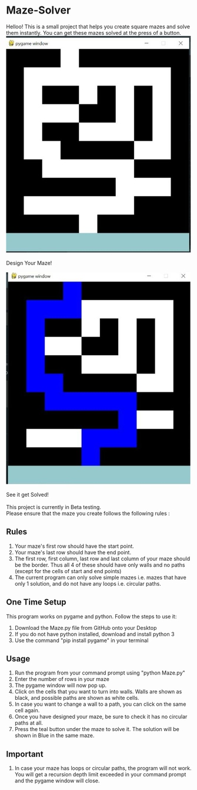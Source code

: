 # Maze-Solver

Helloo!
This is a small project that helps you create square mazes and solve them instantly. You can get these mazes solved at the press of a button.  
![Design Your Maze](https://github.com/astitva1905/Maze-Solver/blob/master/Unsolved.jpeg)  
<br>Design Your Maze! <br><br> 
![See it get solved](https://github.com/astitva1905/Maze-Solver/blob/master/Solved.jpeg)  
<br>See it get Solved! <br><br>
This project is currently in Beta testing. <br>
Please ensure that the maze you create follows the following rules :

## Rules
1. Your maze's first row should have the start point. 
2. Your maze's last row should have the end point. 
3. The first row, first column, last row and last column of your maze should be the border.
Thus all 4 of these should have only walls and no paths (except for the cells of start and end points)
4. The current program can only solve simple mazes i.e. mazes that have only 1 solution, and do not have 
any loops i.e. circular paths. 

## One Time Setup 
This program works on pygame and python. Follow the steps to use it:
1. Download the Maze.py file from GitHub onto your Desktop
2. If you do not have python installed, download and install python 3
3. Use the command "pip install pygame" in your terminal


## Usage
1. Run the program from your command prompt using "python Maze.py"
2. Enter the number of rows in your maze 
3. The pygame window will now pop up. 
4. Click on the cells that you want to turn into walls. 
Walls are shown as black, and possible paths are shown as white cells.
5. In case you want to change a wall to a path, you can click on the same cell again. 
6. Once you have designed your maze, be sure to check it has no circular paths at all. 
7. Press the teal button under the maze to solve it. 
The solution will be shown in Blue in the same maze. 

## Important 
1. In case your maze has loops or circular paths, the program will not work. 
You will get a recursion depth limit exceeded in your command prompt and the pygame window will close.

